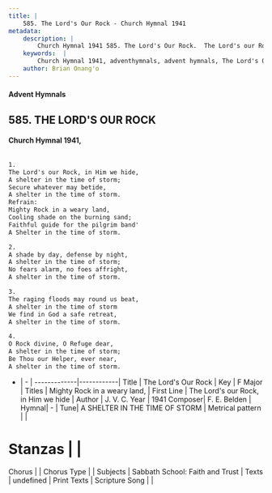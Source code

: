 ```yaml
---
title: |
    585. The Lord's Our Rock - Church Hymnal 1941
metadata:
    description: |
        Church Hymnal 1941 585. The Lord's Our Rock.  The Lord's our Rock, in Him we hide,  A shelter in the time of storm;  Secure whatever may betide,  A shelter in the time of storm.  
    keywords:  |
        Church Hymnal 1941, adventhymnals, advent hymnals, The Lord's Our Rock, The Lord's our Rock, in Him we hide . Mighty Rock in a weary land, 
    author: Brian Onang'o
---
```


#### Advent Hymnals
## 585. THE LORD'S OUR ROCK
####  Church Hymnal 1941,

```txt

1.
The Lord's our Rock, in Him we hide, 
A shelter in the time of storm; 
Secure whatever may betide, 
A shelter in the time of storm. 
Refrain:
Mighty Rock in a weary land, 
Cooling shade on the burning sand; 
Faithful guide for the pilgrim band' 
A Shelter in the time of storm. 

2.
A shade by day, defense by night, 
A shelter in the time of storm; 
No fears alarm, no foes affright, 
A shelter in the time of storm. 

3.
The raging floods may round us beat, 
A shelter in the time of storm 
We find in God a safe retreat, 
A shelter in the time of storm. 

4.
O Rock divine, O Refuge dear, 
A shelter in the time of storm; 
Be Thou our Helper, ever near, 
A shelter in the time of storm.

```

- |   -  |
-------------|------------|
Title | The Lord's Our Rock |
Key | F Major |
Titles | Mighty Rock in a weary land,  |
First Line | The Lord's our Rock, in Him we hide  |
Author | J. V. C. 
Year | 1941
Composer| F. E. Belden |
Hymnal|  - |
Tune| A SHELTER IN THE TIME OF STORM |
Metrical pattern | |
# Stanzas |  |
Chorus |  |
Chorus Type |  |
Subjects | Sabbath School: Faith and Trust |
Texts | undefined |
Print Texts | 
Scripture Song |  |
    
